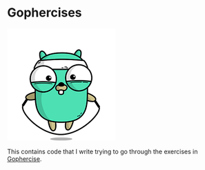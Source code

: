 # Gophercises
![Gophercise Logo](./images//gophercises_jumping.gif)

This contains code that I write trying to go through the exercises in [Gophercise](https://gophercises.com/).